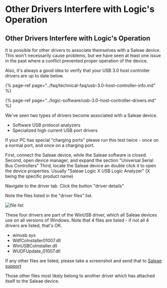 # Other Drivers Interfere with Logic's Operation

## Other Drivers Interfere with Logic's Operation

It is possible for other drivers to associate themselves with a Saleae device. This won't necessarily cause problems, but we have seen at least one issue in the past where a conflict prevented proper operation of the device.

Also, it's always a good idea to verify that your USB 3.0 host controller drivers are up to date below.

{% page-ref page="../faq/technical-faq/usb-3.0-host-controller-info.md" %}

{% page-ref page="../logic-software/usb-3.0-host-controller-drivers.md" %}

We've seen two types of drivers become associated with a Saleae device.

* Software USB protocol analyzers
* Specialized high current USB port drivers

If your PC has special "charging ports" please run this test twice - once on a normal port, and once on a charging port.

First, connect the Saleae device, while the Saleae software is closed. Second, open device manager, and expand the section "Universal Serial Bus Controllers" Third, locate the Saleae device an double click it to open the device properties. Usually "Saleae Logic X USB Logic Analyzer" \(X being the specific product name\)

Navigate to the driver tab. Click the button "driver details"

Note the files listed in the "driver files" list.

![file list](https://trello-attachments.s3.amazonaws.com/56314184f791c8285ee1ee1a/330x239/cddb891b8a276dba1411761d74e9bfa1/driver_file_list.png)

These four drivers are part of the WinUSB driver, which all Saleae devices use on all versions of Windows. Note that 4 files are listed - if not all 4 drivers are listed, that's OK.

* winusb.sys
* WdfCoInstaller01007.dll
* WinUSBCoInstaller.dll
* WUDFUpdate\_01007.dll

If any other files are listed, please take a screenshot and send that to [Saleae support](https://contact.saleae.com/hc/en-us/requests/new)

Those other files most likely belong to another driver which has attached itself to the Saleae device.

